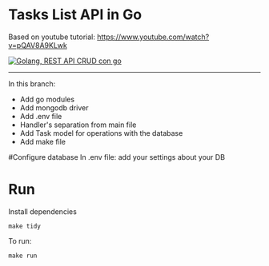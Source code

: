 # Tasks List API in Go

Based on youtube tutorial: https://www.youtube.com/watch?v=pQAV8A9KLwk

[![Golang, REST API CRUD con go
](https://img.youtube.com/vi/configuroweb/0.jpg)](https://www.youtube.com/watch?v=pQAV8A9KLwk)

--- 

In this branch:
* Add go modules
* Add mongodb driver
* Add .env file
* Handler's separation from main file
* Add Task model for operations with the database
* Add make file

#Configure database
In .env file: add your settings about your DB

# Run
Install dependencies
```
make tidy
```

To run:
```
make run
```

